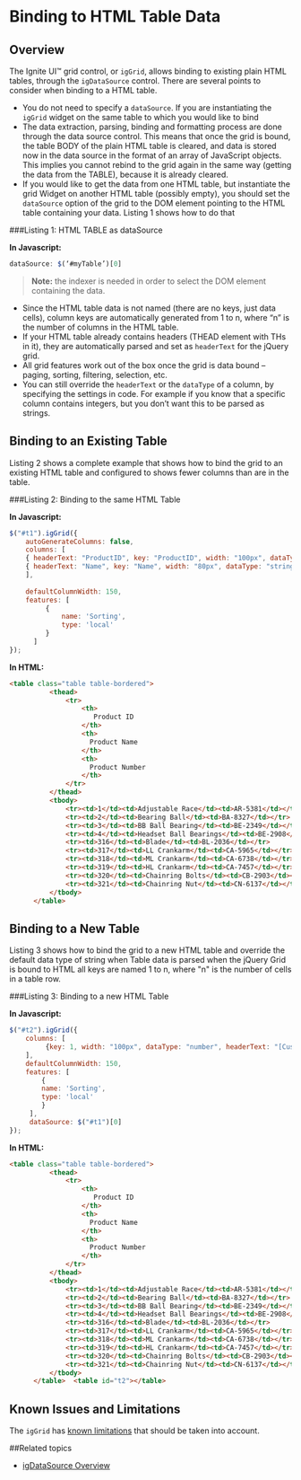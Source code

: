 ﻿<!--
|metadata|
{
    "fileName": "igdatasource-binding-to-html-table-data",
    "controlName": "igDataSource",
    "tags": ["Data Binding"]
}
|metadata|
-->

# Binding to HTML Table Data

## Overview
The Ignite UI™ grid control, or `igGrid`, allows binding to existing plain HTML tables, through the `igDataSource` control. There are several points to consider when binding to a HTML table.

-   You do not need to specify a `dataSource`. If you are instantiating the `igGrid` widget on the same table to which you would like to bind
-   The data extraction, parsing, binding and formatting process are done through the data source control. This means that once the grid is bound, the table BODY of the plain HTML table is cleared, and data is stored now in the data source in the format of an array of JavaScript objects. This implies you cannot rebind to the grid again in the same way (getting the data from the TABLE), because it is already cleared.
-   If you would like to get the data from one HTML table, but instantiate the grid Widget on another HTML table (possibly empty), you should set the `dataSource` option of the grid to the DOM element pointing to the HTML table containing your data. Listing 1 shows how to do that

###Listing 1: HTML TABLE as dataSource


**In Javascript:**

```js
dataSource: $(‘#myTable’)[0]
```

>**Note:** the indexer is needed in order to select the DOM element containing the data.

-   Since the HTML table data is not named (there are no keys, just data cells), column keys are automatically generated from 1 to n, where “n” is the number of columns in the HTML table.
-   If your HTML table already contains headers (THEAD element with THs in it), they are automatically parsed and set as `headerText` for the jQuery grid.
-   All grid features work out of the box once the grid is data bound – paging, sorting, filtering, selection, etc.
-   You can still override the `headerText` or the `dataType` of a column, by specifying the settings in code. For example if you know that a specific column contains integers, but you don’t want this to be parsed as strings.

## Binding to an Existing Table
Listing 2 shows a complete example that shows how to bind the grid to an existing HTML table and configured to shows fewer columns than are in the table.

###Listing 2: Binding to the same HTML Table



**In Javascript:**

```js
$("#t1").igGrid({          
    autoGenerateColumns: false,
    columns: [
    { headerText: "ProductID", key: "ProductID", width: "100px", dataType: "number" },
    { headerText: "Name", key: "Name", width: "80px", dataType: "string" },
    ],
    
    defaultColumnWidth: 150,
    features: [
         {
             name: 'Sorting',
             type: 'local'
         }
      ]
}); 
```



**In HTML:**

  ```html
  <table class="table table-bordered">
            <thead>
                <tr>
                    <th>
                       Product ID 
                    </th>
                    <th>
                      Product Name
                    </th>
                    <th>
                      Product Number  
                    </th>
                </tr>
            </thead>
            <tbody>
                <tr><td>1</td><td>Adjustable Race</td><td>AR-5381</td></tr>
                <tr><td>2</td><td>Bearing Ball</td><td>BA-8327</td></tr>
                <tr><td>3</td><td>BB Ball Bearing</td><td>BE-2349</td></tr>
                <tr><td>4</td><td>Headset Ball Bearings</td><td>BE-2908</td></tr>
                <tr><td>316</td><td>Blade</td><td>BL-2036</td></tr>
                <tr><td>317</td><td>LL Crankarm</td><td>CA-5965</td></tr>
                <tr><td>318</td><td>ML Crankarm</td><td>CA-6738</td></tr>
                <tr><td>319</td><td>HL Crankarm</td><td>CA-7457</td></tr>
                <tr><td>320</td><td>Chainring Bolts</td><td>CB-2903</td></tr>
                <tr><td>321</td><td>Chainring Nut</td><td>CN-6137</td></tr>
            </tbody>
        </table>
  ```

## Binding to a New Table
Listing 3 shows how to bind the grid to a new HTML table and override the default data type of string when Table data is parsed when the jQuery Grid is bound to HTML all keys are named 1 to n, where "n" is the number of cells in a table row.

###Listing 3: Binding to a new HTML Table

**In Javascript:**

```js
$("#t2").igGrid({
    columns: [
         {key: 1, width: "100px", dataType: "number", headerText: "[Custom Header]" }
    ],
    defaultColumnWidth: 150,
    features: [
        {
        name: 'Sorting',
        type: 'local'
        }
     ],
     dataSource: $("#t1")[0]
}); 
```



**In HTML:**

  ```html
  <table class="table table-bordered">
            <thead>
                <tr>
                    <th>
                       Product ID 
                    </th>
                    <th>
                      Product Name
                    </th>
                    <th>
                      Product Number  
                    </th>
                </tr>
            </thead>
            <tbody>
                <tr><td>1</td><td>Adjustable Race</td><td>AR-5381</td></tr>
                <tr><td>2</td><td>Bearing Ball</td><td>BA-8327</td></tr>
                <tr><td>3</td><td>BB Ball Bearing</td><td>BE-2349</td></tr>
                <tr><td>4</td><td>Headset Ball Bearings</td><td>BE-2908</td></tr>
                <tr><td>316</td><td>Blade</td><td>BL-2036</td></tr>
                <tr><td>317</td><td>LL Crankarm</td><td>CA-5965</td></tr>
                <tr><td>318</td><td>ML Crankarm</td><td>CA-6738</td></tr>
                <tr><td>319</td><td>HL Crankarm</td><td>CA-7457</td></tr>
                <tr><td>320</td><td>Chainring Bolts</td><td>CB-2903</td></tr>
                <tr><td>321</td><td>Chainring Nut</td><td>CN-6137</td></tr>
            </tbody>
        </table>  <table id="t2"></table>
  ```

## Known Issues and Limitations
The `igGrid` has [known limitations](igGrid-Known-Issues.html) that should be taken into account.

 

##Related topics

-   [igDataSource Overview](igDataSource-igDataSource-Overview.html)

 

 


